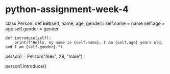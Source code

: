# python-assignment-week-4
class Person:
    def __init__(self, name, age, gender):
        self.name = name
        self.age = age
        self.gender = gender

    def introduce(self):
        print(f"Hello, my name is {self.name}, I am {self.age} years old, and I am {self.gender}.")


person1 = Person("Alex", 29, "male")


person1.introduce()
